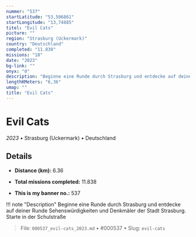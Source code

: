 ```yaml
---
nummer: "537"
startLatitude: "53,506861"
startLongitude: "13,74885"
titel: "Evil Cats"
picture: ""
region: "Strasburg (Uckermark)"
country: "Deutschland"
completed: "11.838"
missions: "18"
date: "2023"
bg-link: ""
onyx: "0"
description: "Beginne eine Runde durch Strasburg und entdecke auf deiner Runde Sehenswürdigkeiten und Denkmäler der Stadt Strasburg. Starte in der Schulstraße"
lengthKMeters: "6,36"
umap: ""
title: "Evil Cats"
---
```

# Evil Cats

*2023* • Strasburg (Uckermark) • Deutschland



## Details
- **Distance (km):** 6.36

- **Total missions completed:** 11.838
- **This is my banner no.:** 537


!!! note "Description"
    Beginne eine Runde durch Strasburg und entdecke auf deiner Runde Sehenswürdigkeiten und Denkmäler der Stadt Strasburg. Starte in der Schulstraße




> File: `000537_evil-cats_2023.md` • #000537 • Slug: `evil-cats`
